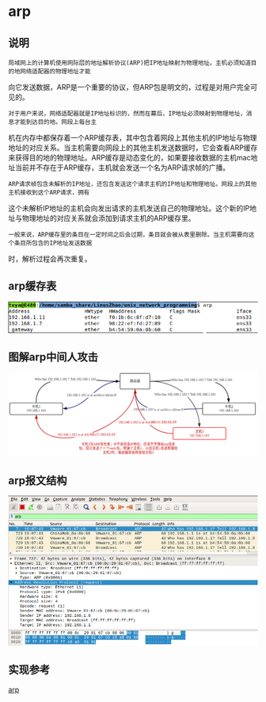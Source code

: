 # arp

## 说明
    局域网上的计算机使用网际层的地址解析协议(ARP)把IP地址映射为物理地址。主机必须知道目的地网络适配器的物理地址才能
向它发送数据，ARP是一个重要的协议，但ARP包是明文的，过程是对用户完全可见的。

    对于用户来说，网络适配器就是IP地址标识的，然而在幕后，IP地址必须映射到物理地址，消息才能到达目的地。网段上每台主
机在内存中都保存着一个ARP缓存表，其中包含着网段上其他主机的IP地址与物理地址的对应关系。当主机需要向网段上的其他主机发送数据时，它会查看ARP缓存来获得目的地的物理地址。ARP缓存是动态变化的，如果要接收数据的主机mac地址当前并不存在于ARP缓存，主机就会发送一个名为ARP请求帧的广播。

    ARP请求帧包含未解析的IP地址，还包含发送这个请求主机的IP地址和物理地址。网段上的其他主机接收到这个ARP请求，拥有
这个未解析IP地址的主机会向发出请求的主机发送自己的物理地址。这个新的IP地址与物理地址的对应关系就会添加到请求主机的ARP缓存里。

    一般来说，ARP缓存里的条目在一定时间之后会过期，条目就会被从表里删除。当主机需要向这个条目所包含的IP地址发送数据
时，解析过程会再次重复。

## arp缓存表

![arp_tab](images/arp_tab.png)

## 图解arp中间人攻击

![arp_attack](images/arp_attack.png)

## arp报文结构

![arp_struct](images/arp_struct.png)

## 实现参考

[arp](https://github.com/LinusZhao/unix_network_programming/tree/master/examples/arp)
